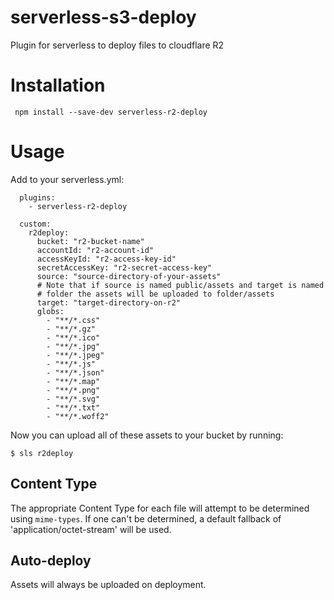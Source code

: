 # serverless-s3-deploy

Plugin for serverless to deploy files to cloudflare R2

# Installation

```
 npm install --save-dev serverless-r2-deploy
```

# Usage

Add to your serverless.yml:

```
  plugins:
    - serverless-r2-deploy

  custom:
    r2deploy:
      bucket: "r2-bucket-name"
      accountId: "r2-account-id"
      accessKeyId: "r2-access-key-id"
      secretAccessKey: "r2-secret-access-key"
      source: "source-directory-of-your-assets"
      # Note that if source is named public/assets and target is named
      # folder the assets will be uploaded to folder/assets
      target: "target-directory-on-r2"
      globs:
        - "**/*.css"
        - "**/*.gz"
        - "**/*.ico"
        - "**/*.jpg"
        - "**/*.jpeg"
        - "**/*.js"
        - "**/*.json"
        - "**/*.map"
        - "**/*.png"
        - "**/*.svg"
        - "**/*.txt"
        - "**/*.woff2"
```

Now you can upload all of these assets to your bucket by running:

```
$ sls r2deploy
```

## Content Type

The appropriate Content Type for each file will attempt to be determined using
``mime-types``. If one can't be determined, a default fallback of
'application/octet-stream' will be used.

## Auto-deploy

Assets will always be uploaded on deployment.
